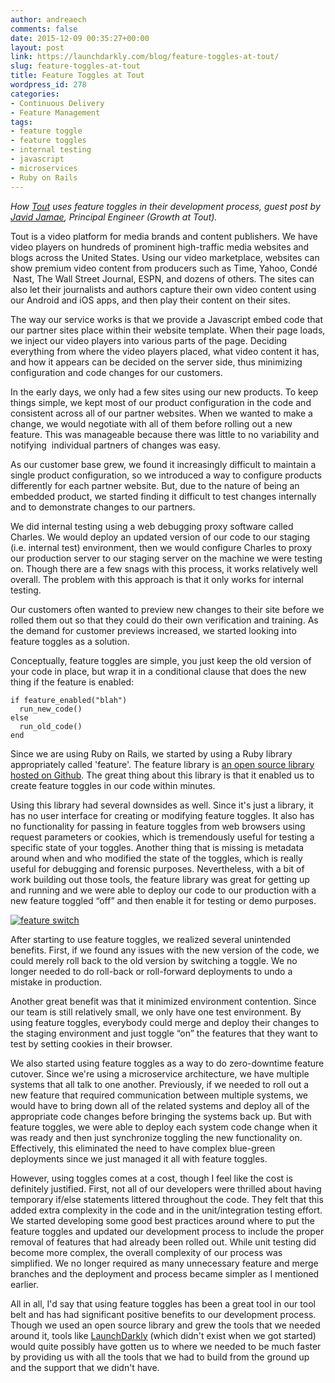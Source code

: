 ```yaml
---
author: andreaech
comments: false
date: 2015-12-09 00:35:27+00:00
layout: post
link: https://launchdarkly.com/blog/feature-toggles-at-tout/
slug: feature-toggles-at-tout
title: Feature Toggles at Tout
wordpress_id: 278
categories:
- Continuous Delivery
- Feature Management
tags:
- feature toggle
- feature toggles
- internal testing
- javascript
- microservices
- Ruby on Rails
---
```


_How [Tout](http://www.tout.com) uses feature toggles in their development process, guest post by [Javid Jamae](http://www.twitter.com/javidjamae), Principal Engineer (Growth at Tout)._


Tout is a video platform for media brands and content publishers. We have video players on hundreds of prominent high-traffic media websites and blogs across the United States. Using our video marketplace, websites can show premium video content from producers such as Time, Yahoo, Condé  Nast, The Wall Street Journal, ESPN, and dozens of others. The sites can also let their journalists and authors capture their own video content using our Android and iOS apps, and then play their content on their sites. 

The way our service works is that we provide a Javascript embed code that our partner sites place within their website template. When their page loads, we inject our video players into various parts of the page. Deciding everything from where the video players placed, what video content it has, and how it appears can be decided on the server side, thus minimizing configuration and code changes for our customers. 

In the early days, we only had a few sites using our new products. To keep things simple, we kept most of our product configuration in the code and consistent across all of our partner websites. When we wanted to make a change, we would negotiate with all of them before rolling out a new feature. This was manageable because there was little to no variability and notifying  individual partners of changes was easy. 

As our customer base grew, we found it increasingly difficult to maintain a single product configuration, so we introduced a way to configure products differently for each partner website. But, due to the nature of being an embedded product, we started finding it difficult to test changes internally and to demonstrate changes to our partners.

We did internal testing using a web debugging proxy software called Charles. We would deploy an updated version of our code to our staging (i.e. internal test) environment, then we would configure Charles to proxy our production server to our staging server on the machine we were testing on. Though there are a few snags with this process, it works relatively well overall. The problem with this approach is that it only works for internal testing.   

Our customers often wanted to preview new changes to their site before we rolled them out so that they could do their own verification and training. As the demand for customer previews increased, we started looking into feature toggles as a solution. 

Conceptually, feature toggles are simple, you just keep the old version of your code in place, but wrap it in a conditional clause that does the new thing if the feature is enabled:

    
    if feature_enabled("blah")
      run_new_code()
    else
      run_old_code()
    end


Since we are using Ruby on Rails, we started by using a Ruby library appropriately called 'feature'. The feature library is [an open source library hosted on Github](https://github.com/mgsnova/feature). The great thing about this library is that it enabled us to create feature toggles in our code within minutes.

Using this library had several downsides as well. Since it's just a library, it has no user interface for creating or modifying feature toggles. It also has no functionality for passing in feature toggles from web browsers using request parameters or cookies, which is tremendously useful for testing a specific state of your toggles. Another thing that is missing is metadata around when and who modified the state of the toggles, which is really useful for debugging and forensic purposes. Nevertheless, with a bit of work building out those tools, the feature library was great for getting up and running and we were able to deploy our code to our production with a new feature toggled “off” and then enable it for testing or demo purposes.

[![feature switch](https://blog.launchdarkly.com/wp-content/uploads/2015/12/feature-switch.jpg)](https://blog.launchdarkly.com/wp-content/uploads/2015/12/feature-switch.jpg)

After starting to use feature toggles, we realized several unintended benefits. First, if we found any issues with the new version of the code, we could merely roll back to the old version by switching a toggle. We no longer needed to do roll-back or roll-forward deployments to undo a mistake in production. 

Another great benefit was that it minimized environment contention. Since our team is still relatively small, we only have one test environment. By using feature toggles, everybody could merge and deploy their changes to the staging environment and just toggle “on” the features that they want to test by setting cookies in their browser. 

We also started using feature toggles as a way to do zero-downtime feature cutover. Since we're using a microservice architecture, we have multiple systems that all talk to one another. Previously, if we needed to roll out a new feature that required communication between multiple systems, we would have to bring down all of the related systems and deploy all of the appropriate code changes before bringing the systems back up. But with feature toggles, we were able to deploy each system code change when it was ready and then just synchronize toggling the new functionality on. Effectively, this eliminated the need to have complex blue-green deployments since we just managed it all with feature toggles.

However, using toggles comes at a cost, though I feel like the cost is definitely justified. First, not all of our developers were thrilled about having temporary if/else statements littered throughout the code. They felt that this added extra complexity in the code and in the unit/integration testing effort. We started developing some good best practices around where to put the feature toggles and updated our development process to include the proper removal of features that had already been rolled out. While unit testing did become more complex, the overall complexity of our process was simplified. We no longer required as many unnecessary feature and merge branches and the deployment and process became simpler as I mentioned earlier. 

All in all, I'd say that using feature toggles has been a great tool in our tool belt and has had significant positive benefits to our development process. Though we used an open source library and grew the tools that we needed around it, tools like [LaunchDarkly](https://launchdarkly.com/?utm_source=launchdarkly_blog&utm_medium=organic) (which didn't exist when we got started) would quite possibly have gotten us to where we needed to be much faster by providing us with all the tools that we had to build from the ground up and the support that we didn't have.  
